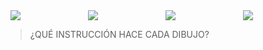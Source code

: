 <!--div class="row" style="text-align: center;">
  <div class="column">
    <img class="clickable" id = "opcion" src="https://user-images.githubusercontent.com/11671943/81729734-d9ccb980-9462-11ea-8b3d-9a7a2fba927a.png" onclick="selectImage(1)"/>
    <div class="imgblock field radio complementary complementary-radio">
      <input class="form-control mu-free-form-input clickable" type="radio" name="web_image" id="radio_1" value="1" onclick="selectImage(1)"/>
      <label for="radio_1"></label>
    </div>
  </div>
  <div class="column">
    <img class="clickable" id = "opcion" src="https://user-images.githubusercontent.com/11671943/81729847-0d0f4880-9463-11ea-85f2-9e07738defe5.png" onclick="selectImage(2)"/>
    <div class="imgblock field radio complementary complementary-radio">
      <input class="form-control mu-free-form-input clickable" type="radio" name="web_image" id="radio_2" value="2" onclick="selectImage(2)"/>
      <label for="radio_2"></label>
    </div>
  </div>
</div>
<div class="row" style="text-align: center;">
  <div class="column">
    <img class="clickable" id = "opcion" src="https://user-images.githubusercontent.com/11671943/81729971-3f20aa80-9463-11ea-828f-59a8b0008c77.png" onclick="selectImage(3)"/>
    <div class="imgblock field radio complementary complementary-radio">
      <input class="form-control mu-free-form-input clickable" type="radio" name="web_image" id="radio_3" value="3" onclick="selectImage(3)"/>
      <label for="radio_3"></label>
    </div>
  </div>
  <div class="column">
    <img class="clickable" id = "opcion" src="https://user-images.githubusercontent.com/11671943/81730115-6f684900-9463-11ea-90e6-377fe9d5125a.png" onclick="selectImage(4)"/>
    <div class="imgblock field radio complementary complementary-radio">
      <input class="form-control mu-free-form-input clickable" type="radio" name="web_image" id="radio_4" value="4" onclick="selectImage(4)"/>
      <label for="radio_4"></label>
    </div>
  </div>
</div>

<style>  
  * {
    box-sizing: border-box;
  }
    
  .clickable {
    cursor: pointer;
  }
  
  /*img {
    border: 1px solid darkgrey;
    border-radius: 15px;
    padding: 10px;
    margin-bottom: 10px;
    
  }*/
  
  #opcion {
    border: 1px solid darkgrey;
    border-radius: 15px;
    padding: 10px;
    margin-bottom: 10px;
    height: 232;
    width: 232px;
  }
  
  .column {
    float: left;
    width: 50%;
    padding: 5px;
    margin-bottom: 25px;
  }
  
  /* Clearfix (clear floats) */
  .row::after {
    content: "";
    clear: both;
    display: table;
  }
</style-->

<div class="row">
  <div class="column">
    <img id = "opcion" src="https://user-images.githubusercontent.com/11671943/81729734-d9ccb980-9462-11ea-8b3d-9a7a2fba927a.png"/>
  </div>
  <div class="column">
    <img id = "opcion" src="https://user-images.githubusercontent.com/11671943/81729847-0d0f4880-9463-11ea-85f2-9e07738defe5.png"/>
  </div>
  <div class="column">
    <img id = "opcion" src="https://user-images.githubusercontent.com/11671943/81729971-3f20aa80-9463-11ea-828f-59a8b0008c77.png"/>
  </div>
  <div class="column">
    <img id = "opcion" src="https://user-images.githubusercontent.com/11671943/81730115-6f684900-9463-11ea-90e6-377fe9d5125a.png"/>
  </div>
</div>

<style>
.row {
  display: flex;
  flex-wrap: wrap;
  padding: 0 4px;
}

.column {
  flex: 50%;
  padding: 0 4px;
}

.column #opcion {
  margin-top: 8px;
  vertical-align: middle;
}
</style>

> ¿QUÉ INSTRUCCIÓN HACE CADA DIBUJO?

